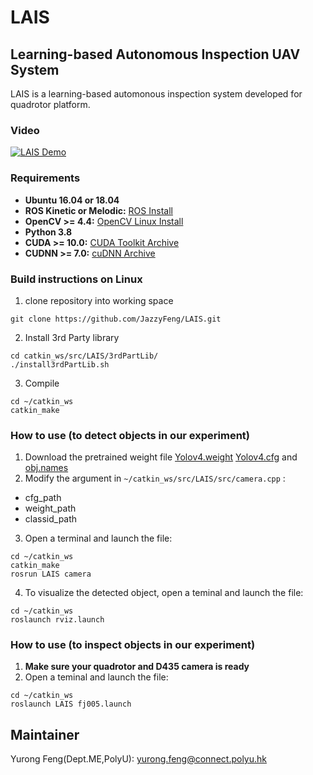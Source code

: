 # LAIS
## Learning-based Autonomous Inspection UAV System
LAIS is a learning-based automonous inspection system developed for quadrotor platform.
### Video

[![LAIS Demo](https://j.gifs.com/lxBgzg.gif)](https://www.youtube.com/watch?v=OKSm8_4rhzU)

### Requirements
* **Ubuntu 16.04 or 18.04**
* **ROS Kinetic or Melodic:** [ROS Install](http://wiki.ros.org/ROS/Installation)
* **OpenCV >= 4.4:** [OpenCV Linux Install](https://docs.opencv.org/4.4.0/d7/d9f/tutorial_linux_install.html)
* **Python 3.8** 
* **CUDA >= 10.0:** [CUDA Toolkit Archive](https://developer.nvidia.com/cuda-toolkit-archive) 
* **CUDNN >= 7.0:** [cuDNN Archive](https://developer.nvidia.com/rdp/cudnn-archive)

### Build instructions on Linux
1. clone repository into working space

```
git clone https://github.com/JazzyFeng/LAIS.git
```

2. Install 3rd Party library
``` 
cd catkin_ws/src/LAIS/3rdPartLib/
./install3rdPartLib.sh
```
3. Compile 
```
cd ~/catkin_ws
catkin_make
```

### How to use (to detect objects in our experiment)
1. Download the pretrained weight file [Yolov4.weight](https://drive.google.com/file/d/1yJNK_knUa5nMmq-85mgNHjUg6-WzYIfj/view?usp=sharing) [Yolov4.cfg](https://drive.google.com/file/d/1PgXbc63EkwIB3KO_2TWK-IK50g81r7g-/view?usp=sharing) and [obj.names](https://drive.google.com/file/d/1oBB9okRyAmfumOJo8-RkzY6Cc_wxAKrH/view?usp=sharing)
2. Modify the argument in `~/catkin_ws/src/LAIS/src/camera.cpp` :
- cfg_path
- weight_path
- classid_path
3. Open a terminal and launch the file:
```
cd ~/catkin_ws
catkin_make
rosrun LAIS camera
```
4. To visualize the detected object, open a teminal and launch the file:
```
cd ~/catkin_ws
roslaunch rviz.launch
```

### How to use (to inspect objects in our experiment)
1. **Make sure your quadrotor and D435 camera is ready**
2. Open a teminal and launch the file:
```
cd ~/catkin_ws
roslaunch LAIS fj005.launch
```
## Maintainer 
Yurong Feng(Dept.ME,PolyU): [yurong.feng@connect.polyu.hk](yurong.feng@connect.polyu.hk)
